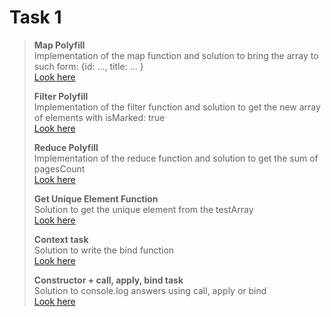 # Task 1

> **Map Polyfill**  
> Implementation of the map function and solution to bring the array to such form: {id: ..., title: ... }  
> [Look here](https://codepen.io/annondanon/pen/zYzbRjB)
>
> **Filter Polyfill**  
> Implementation of the filter function and solution to get the new array of elements with isMarked: true  
> [Look here](https://codepen.io/annondanon/pen/bGRZLjZ?editors=0012)
>
> **Reduce Polyfill**  
> Implementation of the reduce function and solution to get the sum of pagesCount  
> [Look here](https://codepen.io/annondanon/pen/jOwJZQN)
>
> **Get Unique Element Function**  
> Solution to get the unique element from the testArray  
> [Look here](https://codepen.io/annondanon/pen/LYLaQMz)
>
> **Context task**  
> Solution to write the bind function  
> [Look here](https://codepen.io/annondanon/pen/eYRoNdq?editors=0012)
>
> **Constructor + call, apply, bind task**  
> Solution to console.log answers using call, apply or bind  
> [Look here](https://codepen.io/annondanon/pen/MWoRwJd?editors=0012)
